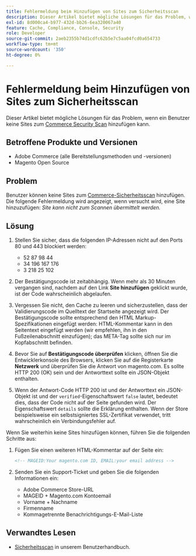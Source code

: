 ```yaml
---
title: Fehlermeldung beim Hinzufügen von Sites zum Sicherheitsscan
description: Dieser Artikel bietet mögliche Lösungen für das Problem, wenn ein Benutzer keine Sites zum [Commerce Security Scan] hinzufügen kann (https://account.magento.com/scanner/dashboard/).
exl-id: 8d000ca4-b977-432d-bb26-6ea320067a40
feature: Cache, Compliance, Console, Security
role: Developer
source-git-commit: 2aeb2355b74d1cdfc62b5e7c5aa04fcd0a654733
workflow-type: tm+mt
source-wordcount: '350'
ht-degree: 0%

---
```


# Fehlermeldung beim Hinzufügen von Sites zum Sicherheitsscan

Dieser Artikel bietet mögliche Lösungen für das Problem, wenn ein Benutzer keine Sites zum [Commerce Security Scan](https://account.magento.com/scanner/dashboard/) hinzufügen kann.

## Betroffene Produkte und Versionen

* Adobe Commerce (alle Bereitstellungsmethoden und -versionen)
* Magento Open Source

## Problem

Benutzer können keine Sites zum [Commerce-Sicherheitsscan](https://account.magento.com/scanner/dashboard/) hinzufügen. Die folgende Fehlermeldung wird angezeigt, wenn versucht wird, eine Site hinzuzufügen: *Site kann nicht zum Scannen übermittelt werden.*

## Lösung

1. Stellen Sie sicher, dass die folgenden IP-Adressen nicht auf den Ports 80 und 443 blockiert werden:
   * 52 87 98 44
   * 34 196 167 176
   * 3 218 25 102

1. Der Bestätigungscode ist zeitabhängig. Wenn mehr als 30 Minuten vergangen sind, nachdem auf den Link **Site hinzufügen** geklickt wurde, ist der Code wahrscheinlich abgelaufen.
1. Vergessen Sie nicht, den Cache zu leeren und sicherzustellen, dass der Validierungscode im Quelltext der Startseite angezeigt wird. Der Bestätigungscode sollte entsprechend den HTML Markup-Spezifikationen eingefügt werden: HTML-Kommentar kann in den Seitentext eingefügt werden (wir empfehlen, ihn in den Fußzeilenabschnitt einzufügen); das META-Tag sollte sich nur im Kopfabschnitt befinden.
1. Bevor Sie auf **Bestätigungscode überprüfen** klicken, öffnen Sie die Entwicklerkonsole des Browsers, klicken Sie auf die Registerkarte **Netzwerk** und überprüfen Sie die Antwort von magento.com. Es sollte HTTP 200 (OK) sein und der Antworttext sollte ein JSON-Objekt enthalten.
1. Wenn der Antwort-Code HTTP 200 ist und der Antworttext ein JSON-Objekt ist und der `verified`-Eigenschaftswert `false` lautet, bedeutet dies, dass der Code nicht auf der Seite gefunden wird. Der Eigenschaftswert `details` sollte die Erklärung enthalten. Wenn der Store beispielsweise ein selbstsigniertes SSL-Zertifikat verwendet, tritt wahrscheinlich ein Verbindungsfehler auf.

Wenn Sie weiterhin keine Sites hinzufügen können, führen Sie die folgenden Schritte aus:

1. Fügen Sie einen weiteren HTML-Kommentar auf der Seite ein:

   ```HTML
   <!-- MAGEID:Your magento.com ID, EMAIL:your email address -->
   ```

1. Senden Sie ein Support-Ticket und geben Sie die folgenden Informationen ein:
   * Adobe Commerce Store-URL
   * MAGEID + Magento.com Kontoemail
   * Vorname + Nachname
   * Firmenname
   * Kommagetrennte Benachrichtigungs-E-Mail-Liste

## Verwandtes Lesen

* [Sicherheitsscan](https://experienceleague.adobe.com/en/docs/commerce-admin/systems/security/security-scan) in unserem Benutzerhandbuch.
